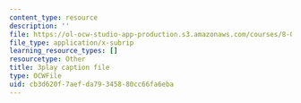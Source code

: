 ```yaml
---
content_type: resource
description: ''
file: https://ol-ocw-studio-app-production.s3.amazonaws.com/courses/8-01sc-classical-mechanics-fall-2016/cb3d620f7aefda79345880cc66fa6eba_ThP6wQkf5ec.srt
file_type: application/x-subrip
learning_resource_types: []
resourcetype: Other
title: 3play caption file
type: OCWFile
uid: cb3d620f-7aef-da79-3458-80cc66fa6eba
---
```

